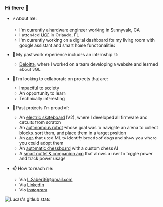 ### Hi there 👋

- ⚡ About me:
  - I'm currently a hardware engineer working in Sunnyvale, CA
  - I attended [UCF](https://www.ucf.edu/) in Orlando, FL
  - I'm currently working on a digital dashboard for my living room with google assistant and smart home functionalities

- 🔨 My past work experience includes an internship at:
  - [Deloitte](https://www2.deloitte.com/us/en.html), where I worked on a team developing a website and learned about SQL

- 👯 I’m looking to collaborate on projects that are:
  - Impactful to society
  - An opportunity to learn
  - Technically interesting

- 📆 Past projects I'm proud of:
  - An [electric skateboard](https://github.com/LSaber36/Electric_Skateboard_V2) (V2), where I developed all firmware and circuits from scratch 
  - An [autonomous robot](https://github.com/LSaber36/IEEE_UCF_Hardware_Competition_MotherShip) whose goal was to navigate an arena to collect blocks, sort them, and place them in a target position
  - An [app](https://github.com/csepulveda7/SpotApp) that used ML to identify breeds of dogs and show you where you could adopt them
  - An [automatic chessboard](https://github.com/ucfai/knightros-gambit) with a custom chess AI
  - A [smart outlet & companion app](https://github.com/LSaber36/smart-outlet) that allows a user to toggle power and track power usage

- 📫 How to reach me:
  - Via L.Saber36@gmail.com
  - Via [LinkedIn](https://www.linkedin.com/in/lucas-saber/)
  - Via [Instagram](https://www.instagram.com/luke.saber/)

![Lucas's github stats](https://github-readme-stats.vercel.app/api?username=LSaber36&count_private=true&show_icons=true&theme=solarized-light)

